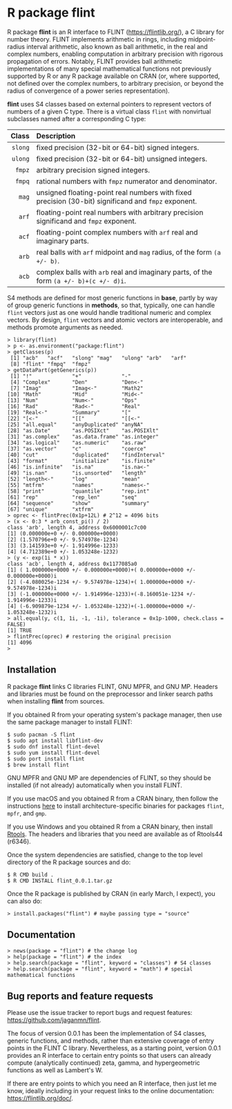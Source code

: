 # R package **flint**

R package **flint** is an R interface to FLINT (https://flintlib.org/),
a C library for number theory.  FLINT implements arithmetic in rings,
including midpoint-radius interval arithmetic, also known as ball
arithmetic, in the real and complex numbers, enabling computation in
arbitrary precision with rigorous propagation of errors.  Notably, FLINT
provides ball arithmetic implementations of many special mathematical
functions not previously supported by R or any R package available on
CRAN (or, where supported, not defined over the complex numbers, to
arbitrary precision, or beyond the radius of convergence of a power
series representation).

**flint** uses S4 classes based on external pointers to represent
vectors of numbers of a given C type.  There is a virtual class `flint`
with nonvirtual subclasses named after a corresponding C type:

  Class | Description
   ---: | :---
`slong` | fixed precision (32-bit or 64-bit) signed integers.
`ulong` | fixed precision (32-bit or 64-bit) unsigned integers.
 `fmpz` | arbitrary precision signed integers.
 `fmpq` | rational numbers with `fmpz` numerator and denominator.
  `mag` | unsigned floating-point real numbers with fixed precision (30-bit) significand and `fmpz` exponent.
  `arf` | floating-point real numbers with arbitrary precision significand and `fmpz` exponent.
  `acf` | floating-point complex numbers with `arf` real and imaginary parts.
  `arb` | real balls with `arf` midpoint and `mag` radius, of the form `(a +/- b)`.
  `acb` | complex balls with `arb` real and imaginary parts, of the form `(a +/- b)+(c +/- d)i`.

S4 methods are defined for most generic functions in **base**, partly
by way of group generic functions in **methods**, so that, typically,
one can handle `flint` vectors just as one would handle traditional
numeric and complex vectors.  By design, `flint` vectors and atomic
vectors are interoperable, and methods promote arguments as needed.

```
> library(flint)
> p <- as.environment("package:flint")
> getClasses(p)
 [1] "acb"   "acf"   "slong" "mag"   "ulong" "arb"   "arf"
 [8] "flint" "fmpq"  "fmpz"
> getDataPart(getGenerics(p))
 [1] "!"             "+"             "-"
 [4] "Complex"       "Den"           "Den<-"
 [7] "Imag"          "Imag<-"        "Math2"
[10] "Math"          "Mid"           "Mid<-"
[13] "Num"           "Num<-"         "Ops"
[16] "Rad"           "Rad<-"         "Real"
[19] "Real<-"        "Summary"       "["
[22] "[<-"           "[["            "[[<-"
[25] "all.equal"     "anyDuplicated" "anyNA"
[28] "as.Date"       "as.POSIXct"    "as.POSIXlt"
[31] "as.complex"    "as.data.frame" "as.integer"
[34] "as.logical"    "as.numeric"    "as.raw"
[37] "as.vector"     "c"             "coerce"
[40] "cut"           "duplicated"    "findInterval"
[43] "format"        "initialize"    "is.finite"
[46] "is.infinite"   "is.na"         "is.na<-"
[49] "is.nan"        "is.unsorted"   "length"
[52] "length<-"      "log"           "mean"
[55] "mtfrm"         "names"         "names<-"
[58] "print"         "quantile"      "rep.int"
[61] "rep"           "rep_len"       "seq"
[64] "sequence"      "show"          "summary"
[67] "unique"        "xtfrm"
> oprec <- flintPrec(0x1p+12L) # 2^12 = 4096 bits
> (x <- 0:3 * arb_const_pi() / 2)
class 'arb', length 4, address 0x6000001c7c00
[1] (0.000000e+0 +/- 0.000000e+0000)
[2] (1.570796e+0 +/- 9.574978e-1234)
[3] (3.141593e+0 +/- 1.914996e-1233)
[4] (4.712389e+0 +/- 1.053248e-1232)
> (y <- exp(1i * x))
class 'acb', length 4, address 0x1177085a0
[1] ( 1.000000e+0000 +/- 0.000000e+0000)+( 0.000000e+0000 +/- 0.000000e+0000)i
[2] (-4.080025e-1234 +/- 9.574978e-1234)+( 1.000000e+0000 +/- 9.574978e-1234)i
[3] (-1.000000e+0000 +/- 1.914996e-1233)+(-8.160051e-1234 +/- 1.914996e-1233)i
[4] (-6.909879e-1234 +/- 1.053248e-1232)+(-1.000000e+0000 +/- 1.053248e-1232)i
> all.equal(y, c(1, 1i, -1, -1i), tolerance = 0x1p-1000, check.class = FALSE)
[1] TRUE
> flintPrec(oprec) # restoring the original precision
[1] 4096
>
```

## Installation

R package **flint** links C libraries FLINT, GNU MPFR, and GNU MP.
Headers and libraries must be found on the preprocessor and linker
search paths when installing **flint** from sources.

If you obtained R from your operating system's package manager, then
use the same package manager to install FLINT:

```
$ sudo pacman -S flint
$ sudo apt install libflint-dev
$ sudo dnf install flint-devel
$ sudo yum install flint-devel
$ sudo port install flint
$ brew install flint
```

GNU MPFR and GNU MP are dependencies of FLINT, so they should be
installed (if not already) automatically when you install FLINT.

If you use macOS and you obtained R from a CRAN binary, then follow the
instructions [here](https://mac.r-project.org/bin/) to install
architecture-specific binaries for packages `flint`, `mpfr`, and `gmp`.

If you use Windows and you obtained R from a CRAN binary, then install
[Rtools](https://cran.r-project.org/bin/windows/Rtools/).  The headers
and libraries that you need are available as of Rtools44 (r6346).

Once the system dependencies are satisfied, change to the top level
directory of the R package sources and do:

```
$ R CMD build .
$ R CMD INSTALL flint_0.0.1.tar.gz
```

Once the R package is published by CRAN (in early March, I expect),
you can also do:

```
> install.packages("flint") # maybe passing type = "source"
```

## Documentation

```
> news(package = "flint") # the change log
> help(package = "flint") # the index
> help.search(package = "flint", keyword = "classes") # S4 classes
> help.search(package = "flint", keyword = "math") # special mathematical functions
```

## Bug reports and feature requests

Please use the issue tracker to report bugs and request features:
https://github.com/jaganmn/flint.

The focus of version 0.0.1 has been the implementation of S4 classes,
generic functions, and methods, rather than extensive coverage of entry
points in the FLINT C library.  Nevertheless, as a starting point,
version 0.0.1 provides an R interface to certain entry points so that
users can already compute (analytically continued) zeta, gamma, and
hypergeometric functions as well as Lambert's W.

If there are entry points to which you need an R interface, then just
let me know, ideally including in your request links to the online
documentation: https://flintlib.org/doc/.
